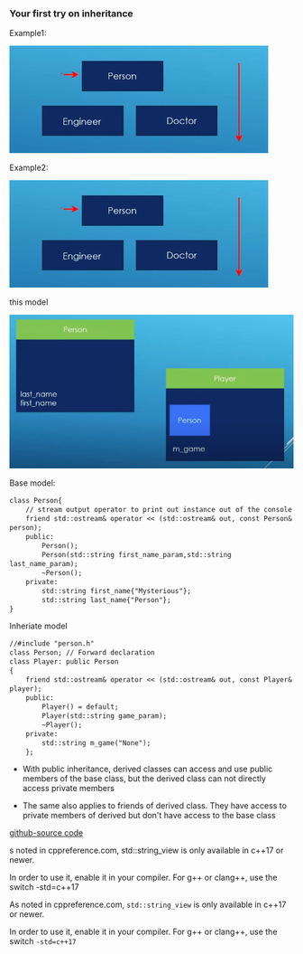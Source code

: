 ### Your first try on inheritance

Example1:

![cap](cap.png)

Example2:

![cap2](cap.png)

this model

![cap3](cap3.png)

Base model:

	class Person{
		// stream output operator to print out instance out of the console
		friend std::ostream& operator << (std::ostream& out, const Person& person);
		public:
			Person();
			Person(std::string first_name_param,std::string last_name_param);
			~Person();
		private:
			std::string first_name{"Mysterious"};
			std::string last_name{"Person"};
	}

Inheriate model

	//#include "person.h"
	class Person; // Forward declaration
	class Player: public Person
	{
		friend std::ostream& operator << (std::ostream& out, const Player& player);
		public:
			Player() = default;
			Player(std::string game_param);
			~Player();
		private:
			std::string m_game("None");
		};

- With public inheritance, derived classes can access and use public members of the base class, but the derived class can not directly access private members

- The same also applies to friends of derived class. They have access to private members of derived but don't have access to the base class

[github-source code](https://github.com/rutura/The-C-20-Masterclass-Source-Code/tree/main/36.Inheritance)

s noted in cppreference.com, std::string_view is only available in c++17 or newer.

In order to use it, enable it in your compiler. For g++ or clang++, use the switch -std=c++17

As noted in cppreference.com, `std::string_view` is only available in c++17 or newer.

In order to use it, enable it in your compiler. For g++ or clang++, use the switch `-std=c++17`
